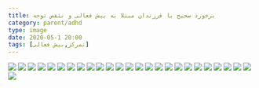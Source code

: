 ```yaml
---
title: برخورد صحیح با فرزندان مبتلا به بیش فعالی و نثقص توجه
category: parent/adhd
type: image
date: 2020-05-1 20:00
tags: [تمرکز,بیش فعالی]
---
```


![](../../static/images/adhd-at-home-1.webp)
![](../../static/images/adhd-at-home-2.webp)
![](../../static/images/adhd-at-home-3.webp)
![](../../static/images/adhd-at-home-4.webp)
![](../../static/images/adhd-at-home-5.webp)
![](../../static/images/adhd-at-home-6.webp)
![](../../static/images/adhd-at-home-7.webp)
![](../../static/images/adhd-at-home-8.webp)
![](../../static/images/adhd-at-home-9.webp)
![](../../static/images/adhd-at-home-10.webp)
![](../../static/images/adhd-at-home-11.webp)
![](../../static/images/adhd-at-home-12.webp)
![](../../static/images/adhd-at-home-13.webp)
![](../../static/images/adhd-at-home-14.webp)
![](../../static/images/adhd-at-home-15.webp)
![](../../static/images/adhd-at-home-16.webp)
![](../../static/images/adhd-at-home-17.webp)
![](../../static/images/adhd-at-home-18.webp)
![](../../static/images/adhd-at-home-19.webp)
![](../../static/images/adhd-at-home-20.webp)
![](../../static/images/adhd-at-home-21.webp)
![](../../static/images/adhd-at-home-22.webp)
![](../../static/images/adhd-at-home-23.webp)
![](../../static/images/adhd-at-home-24.webp)
![](../../static/images/adhd-at-home-25.webp)
![](../../static/images/adhd-at-home-26.webp)